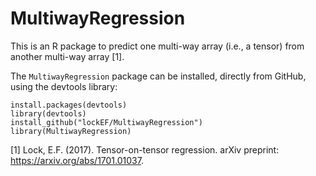 # MultiwayRegression

This is an R package to predict one multi-way array (i.e., a tensor) from another multi-way array [1].  

The `MultiwayRegression` package can be installed, directly from GitHub, using the devtools library:

```
install.packages(devtools)
library(devtools)
install_github("lockEF/MultiwayRegression")
library(MultiwayRegression)
``` 

[1] Lock, E.F. (2017). Tensor-on-tensor regression. arXiv preprint: https://arxiv.org/abs/1701.01037.

